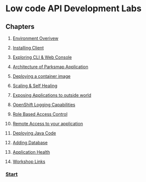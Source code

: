 # Low code API Development Labs  


## Chapters  
1. [Environment Overivew](./01%20-%20Environment%20Overview.MD)  
2. [Installing Client](./02%20-%20Installing%20Client.MD)  
3. [Exploring CLI & Web Console](./03%20-%20Exploring%20CLI%20%26%20Web%20Console.MD)  
4. [Architecture of Parksmap Application](./04%20-%20Application%20Architecture.MD)  
5. [Deploying a container image](./05%20-%20Deploying%20a%20container%20image.MD)  
6. [Scaling & Self Healing](./06%20-%20Scaling%20and%20Healing.MD)  
7. [Exposing Applications to outside world](./07%20-%20Exposing%20Applications%20to%20outside%20world.MD)  
8. [OpenShift Logging Capabilities](./08%20-%20OpenShift%20Logging%20Capabilities.MD)  
9. [Role Based Access Control](./09%20-%20Role%20Based%20Access%20Control.MD)  
10. [Remote Access to your application](./10%20-%20Remote%20Access%20to%20Application.MD)  
11. [Deploying Java Code](./11%20-%20Deploying%20Java%20Code.MD)  
12. [Adding Database](./12%20-%20Adding%20Database.MD)  
13. [Application Health](./13%20-%20Application%20Health.MD)  

14. [Workshop Links](./14%20-%20Workshop%20Links.MD) 



<p align="center">
  <h3><a href="/01%20-%20Environment%20Overview.MD">Start</a></h3>
</p>
